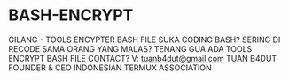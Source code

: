 # BASH-ENCRYPT
GILANG - TOOLS ENCYPTER BASH FILE
SUKA CODING BASH? SERING DI RECODE SAMA ORANG YANG MALAS?
TENANG GUA ADA TOOLS ENCRYPT BASH FILE
CONTACT? V: tuanb4dut@gmail.com
TUAN B4DUT FOUNDER & CEO INDONESIAN TERMUX ASSOCIATION
